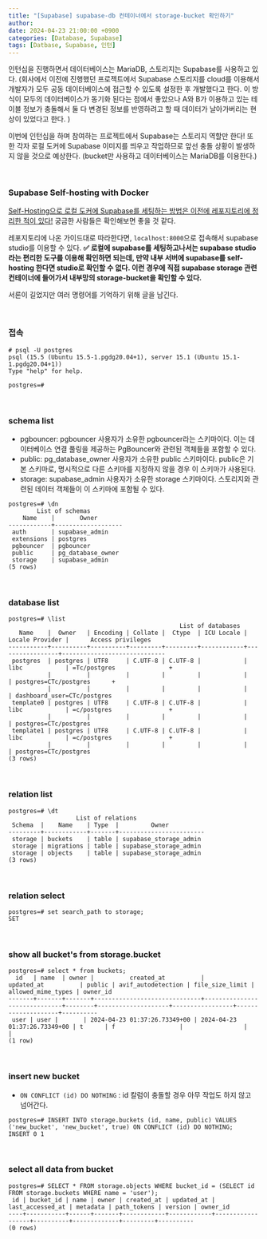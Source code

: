 ```yaml
---
title: "[Supabase] supabase-db 컨테이너에서 storage-bucket 확인하기"
author:
date: 2024-04-23 21:00:00 +0900
categories: [Database, Supabase]
tags: [Datbase, Supabase, 인턴]
---
```


인턴십을 진행하면서 데이터베이스는 MariaDB, 스토리지는 Supabase를 사용하고 있다. (회사에서 이전에 진행했던 프로젝트에서 Supabase 스토리지를 cloud를 이용해서 개발자가 모두 공동 데이터베이스에 접근할 수 있도록 설정한 후 개발했다고 한다.
이 방식이 모두의 데이터베이스가 동기화 된다는 점에서 좋았으나 A와 B가 이용하고 있는 테이블 정보가 충돌해서 둘 다 변경된 정보를 반영하려고 할 때 데이터가 날아가버리는 현상이 있었다고 한다. )

이번에 인턴십을 하며 참여하는 프로젝트에서 Supabase는 스토리지 역할만 한다! 또한 각자 로컬 도커에 Supabase 이미지를 띄우고 작업하므로 앞선 충돌 상황이 발생하지 않을 것으로 예상한다. (bucket만 사용하고 데이터베이스는 MariaDB를 이용한다.)

<br>

### **Supabase Self-hosting with Docker**

[Self-Hosting으로 로컬 도커에 Supabase를 세팅하는 방법은 이전에 레포지토리에 정리한 적이 있다!](https://github.com/RumosZin/supabase-self-hosting-docker) 궁금한 사람들은 확인해보면 좋을 것 같다.

레포지토리에 나온 가이드대로 따라한다면, `localhost:8000`으로 접속해서 supabase studio를 이용할 수 있다. **✅ 로컬에 supabase를 세팅하고나서는 supabase studio라는 편리한 도구를 이용해 확인하면 되는데, 만약 내부 서버에 supabase를 self-hosting 한다면 studio로 확인할 수 없다. 이런 경우에 직접 supabase storage 관련 컨테이너에 들어가서 내부망의 storage-bucket을 확인할 수 있다.**

서론이 길었지만 여러 명령어를 기억하기 위해 글을 남긴다.

<br>

### **접속**

```shell
# psql -U postgres
psql (15.5 (Ubuntu 15.5-1.pgdg20.04+1), server 15.1 (Ubuntu 15.1-1.pgdg20.04+1))
Type "help" for help.

postgres=#
```

<br>

### **schema list**

- pgbouncer: pgbouncer 사용자가 소유한 pgbouncer라는 스키마이다. 이는 데이터베이스 연결 풀링을 제공하는 PgBouncer와 관련된 객체들을 포함할 수 있다.
- public: pg_database_owner 사용자가 소유한 public 스키마이다. public은 기본 스키마로, 명시적으로 다른 스키마를 지정하지 않을 경우 이 스키마가 사용된다.
- storage: supabase_admin 사용자가 소유한 storage 스키마이다. 스토리지와 관련된 데이터 객체들이 이 스키마에 포함될 수 있다.

```shell
postgres=# \dn
        List of schemas
    Name    |       Owner
------------+-------------------
 auth       | supabase_admin
 extensions | postgres
 pgbouncer  | pgbouncer
 public     | pg_database_owner
 storage    | supabase_admin
(5 rows)
```

<br>

### **database list**

```shell
postgres=# \list
                                                List of databases
   Name    |  Owner   | Encoding | Collate |  Ctype  | ICU Locale | Locale Provider |      Access privileges
-----------+----------+----------+---------+---------+------------+-----------------+-----------------------------
 postgres  | postgres | UTF8     | C.UTF-8 | C.UTF-8 |            | libc            | =Tc/postgres               +
           |          |          |         |         |            |                 | postgres=CTc/postgres      +
           |          |          |         |         |            |                 | dashboard_user=CTc/postgres
 template0 | postgres | UTF8     | C.UTF-8 | C.UTF-8 |            | libc            | =c/postgres                +
           |          |          |         |         |            |                 | postgres=CTc/postgres
 template1 | postgres | UTF8     | C.UTF-8 | C.UTF-8 |            | libc            | =c/postgres                +
           |          |          |         |         |            |                 | postgres=CTc/postgres
(3 rows)
```

<br>

### **relation list**

```shell
postgres=# \dt
                   List of relations
 Schema  |    Name    | Type  |         Owner
---------+------------+-------+------------------------
 storage | buckets    | table | supabase_storage_admin
 storage | migrations | table | supabase_storage_admin
 storage | objects    | table | supabase_storage_admin
(3 rows)
```

<br>

### **relation select**

```shell
postgres=# set search_path to storage;
SET
```

<br>

### **show all bucket's from storage.bucket**

```shell
postgres=# select * from buckets;
  id   | name  | owner |          created_at          |          updated_at          | public | avif_autodetection | file_size_limit | allowed_mime_types | owner_id
-------+-------+-------+------------------------------+------------------------------+--------+--------------------+-----------------+--------------------+----------
 user | user |       | 2024-04-23 01:37:26.73349+00 | 2024-04-23 01:37:26.73349+00 | t      | f                  |                 |                    |
(1 row)
```

<br>

### **insert new bucket**

- `ON CONFLICT (id) DO NOTHING` : id 칼럼이 충돌할 경우 아무 작업도 하지 않고 넘어간다.

```shell
postgres=# INSERT INTO storage.buckets (id, name, public) VALUES ('new_bucket', 'new_bucket', true) ON CONFLICT (id) DO NOTHING;
INSERT 0 1
```

<br>

### **select all data from bucket**

```shell
postgres=# SELECT * FROM storage.objects WHERE bucket_id = (SELECT id FROM storage.buckets WHERE name = 'user');
 id | bucket_id | name | owner | created_at | updated_at | last_accessed_at | metadata | path_tokens | version | owner_id
----+-----------+------+-------+------------+------------+------------------+----------+-------------+---------+----------
(0 rows)
```

<br>

<br>

<script src="https://utteranc.es/client.js"
        repo="RumosZin/rumoszin.github.io"
        issue-term="pathname"
        theme="github-light"
        crossorigin="anonymous"
        async>
</script>
